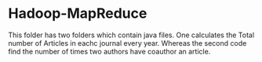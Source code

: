 # Hadoop-MapReduce
This folder has two folders which contain java files. One calculates the Total number of Articles in eachc journal every year. Whereas the second code find the number of times two authors have coauthor an article.
